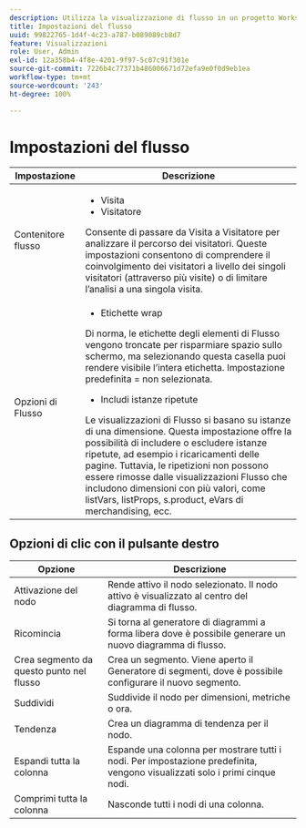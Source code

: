```yaml
---
description: Utilizza la visualizzazione di flusso in un progetto Workspace.
title: Impostazioni del flusso
uuid: 99822765-1d4f-4c23-a787-b089089cb8d7
feature: Visualizzazioni
role: User, Admin
exl-id: 12a358b4-4f8e-4201-9f97-5c07c91f301e
source-git-commit: 7226b4c77371b486006671d72efa9e0f0d9eb1ea
workflow-type: tm+mt
source-wordcount: '243'
ht-degree: 100%

---
```


# Impostazioni del flusso

| Impostazione | Descrizione |
|--- |--- |
| Contenitore flusso | <ul><li>Visita</li><li>Visitatore</li></ul> Consente di passare da Visita a Visitatore per analizzare il percorso dei visitatori. Queste impostazioni consentono di comprendere il coinvolgimento dei visitatori a livello dei singoli visitatori (attraverso più visite) o di limitare l’analisi a una singola visita. |
| Opzioni di Flusso | <ul><li>Etichette wrap</li></ul> Di norma, le etichette degli elementi di Flusso vengono troncate per risparmiare spazio sullo schermo, ma selezionando questa casella puoi rendere visibile l’intera etichetta.  Impostazione predefinita = non selezionata.<ul><li>Includi istanze ripetute</li></ul> Le visualizzazioni di Flusso si basano su istanze di una dimensione. Questa impostazione offre la possibilità di includere o escludere istanze ripetute, ad esempio i ricaricamenti delle pagine. Tuttavia, le ripetizioni non possono essere rimosse dalle visualizzazioni Flusso che includono dimensioni con più valori, come listVars, listProps, s.product, eVars di merchandising, ecc. |

## Opzioni di clic con il pulsante destro

| Opzione | Descrizione |
|--- |--- |
| Attivazione del nodo | Rende attivo il nodo selezionato. Il nodo attivo è visualizzato al centro del diagramma di flusso. |
| Ricomincia | Si torna al generatore di diagrammi a forma libera dove è possibile generare un nuovo diagramma di flusso. |
| Crea segmento da questo punto nel flusso | Crea un segmento. Viene aperto il Generatore di segmenti, dove è possibile configurare il nuovo segmento. |
| Suddividi | Suddivide il nodo per dimensioni, metriche o ora. |
| Tendenza | Crea un diagramma di tendenza per il nodo. |
| Espandi tutta la colonna | Espande una colonna per mostrare tutti i nodi. Per impostazione predefinita, vengono visualizzati solo i primi cinque nodi. |
| Comprimi tutta la colonna | Nasconde tutti i nodi di una colonna. |
